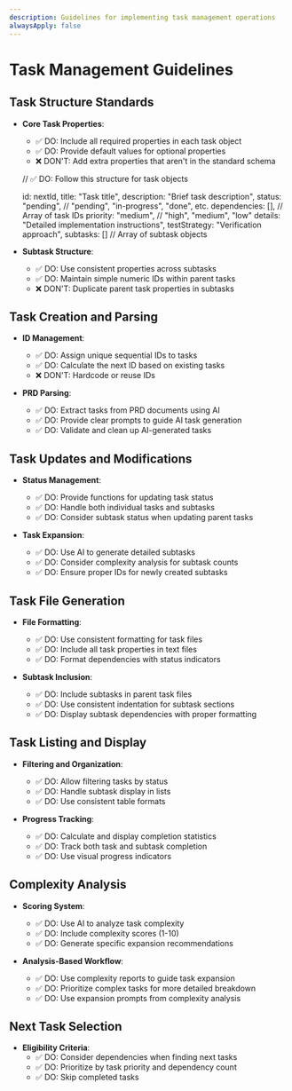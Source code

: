 ```yaml
---
description: Guidelines for implementing task management operations
alwaysApply: false
---
```


# Task Management Guidelines

## Task Structure Standards

- **Core Task Properties**:
  - ✅ DO: Include all required properties in each task object
  - ✅ DO: Provide default values for optional properties
  - ❌ DON'T: Add extra properties that aren't in the standard schema

 
  // ✅ DO: Follow this structure for task objects

    id: nextId,
    title: "Task title",
    description: "Brief task description",
    status: "pending", // "pending", "in-progress", "done", etc.
    dependencies: [], // Array of task IDs
    priority: "medium", // "high", "medium", "low"
    details: "Detailed implementation instructions",
    testStrategy: "Verification approach",
    subtasks: [] // Array of subtask objects



- **Subtask Structure**:
  - ✅ DO: Use consistent properties across subtasks
  - ✅ DO: Maintain simple numeric IDs within parent tasks
  - ❌ DON'T: Duplicate parent task properties in subtasks


## Task Creation and Parsing

- **ID Management**:
  - ✅ DO: Assign unique sequential IDs to tasks
  - ✅ DO: Calculate the next ID based on existing tasks
  - ❌ DON'T: Hardcode or reuse IDs


- **PRD Parsing**:
  - ✅ DO: Extract tasks from PRD documents using AI
  - ✅ DO: Provide clear prompts to guide AI task generation
  - ✅ DO: Validate and clean up AI-generated tasks


## Task Updates and Modifications

- **Status Management**:
  - ✅ DO: Provide functions for updating task status
  - ✅ DO: Handle both individual tasks and subtasks
  - ✅ DO: Consider subtask status when updating parent tasks


- **Task Expansion**:
  - ✅ DO: Use AI to generate detailed subtasks
  - ✅ DO: Consider complexity analysis for subtask counts
  - ✅ DO: Ensure proper IDs for newly created subtasks


## Task File Generation

- **File Formatting**:
  - ✅ DO: Use consistent formatting for task files
  - ✅ DO: Include all task properties in text files
  - ✅ DO: Format dependencies with status indicators


- **Subtask Inclusion**:
  - ✅ DO: Include subtasks in parent task files
  - ✅ DO: Use consistent indentation for subtask sections
  - ✅ DO: Display subtask dependencies with proper formatting


## Task Listing and Display

- **Filtering and Organization**:
  - ✅ DO: Allow filtering tasks by status
  - ✅ DO: Handle subtask display in lists
  - ✅ DO: Use consistent table formats


- **Progress Tracking**:
  - ✅ DO: Calculate and display completion statistics
  - ✅ DO: Track both task and subtask completion
  - ✅ DO: Use visual progress indicators


## Complexity Analysis

- **Scoring System**:
  - ✅ DO: Use AI to analyze task complexity
  - ✅ DO: Include complexity scores (1-10)
  - ✅ DO: Generate specific expansion recommendations


- **Analysis-Based Workflow**:
  - ✅ DO: Use complexity reports to guide task expansion
  - ✅ DO: Prioritize complex tasks for more detailed breakdown
  - ✅ DO: Use expansion prompts from complexity analysis


## Next Task Selection

- **Eligibility Criteria**:
  - ✅ DO: Consider dependencies when finding next tasks
  - ✅ DO: Prioritize by task priority and dependency count
  - ✅ DO: Skip completed tasks

